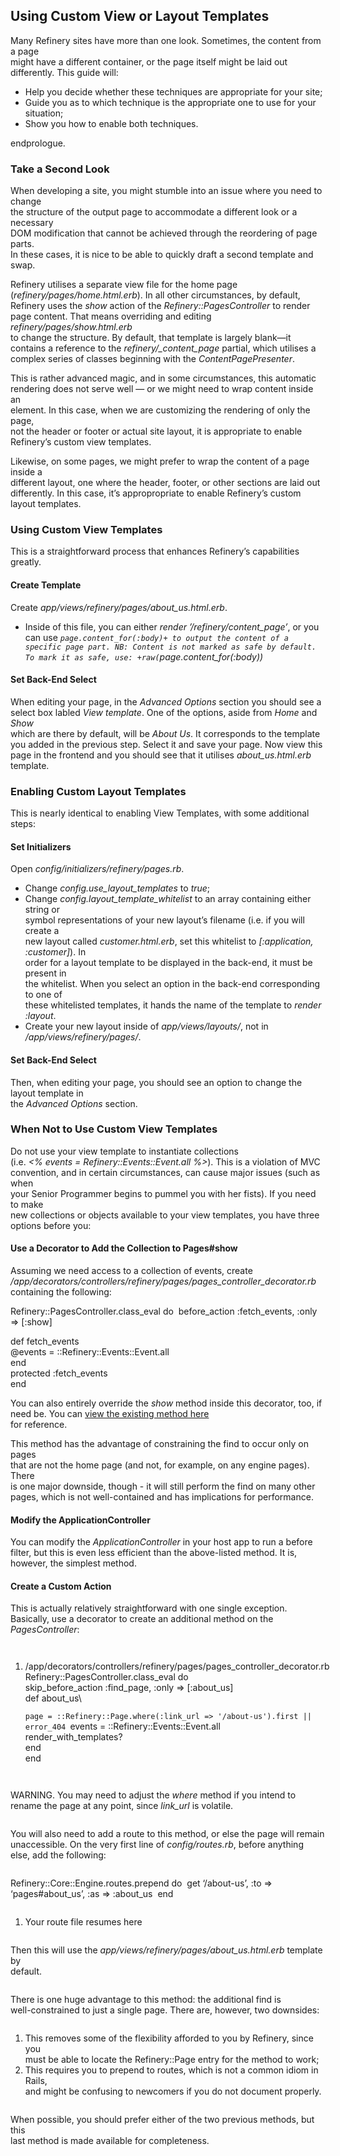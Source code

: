 Using Custom View or Layout Templates
-------------------------------------

Many Refinery sites have more than one look. Sometimes, the content from
a page\
might have a different container, or the page itself might be laid out\
differently. This guide will:

-   Help you decide whether these techniques are appropriate for your
    site;
-   Guide you as to which technique is the appropriate one to use for
    your\
    situation;
-   Show you how to enable both techniques.

endprologue.

### Take a Second Look

When developing a site, you might stumble into an issue where you need
to change\
the structure of the output page to accommodate a different look or a
necessary\
DOM modification that cannot be achieved through the reordering of page
parts.\
In these cases, it is nice to be able to quickly draft a second template
and\
swap.

Refinery utilises a separate view file for the home page\
(*refinery/pages/home.html.erb*). In all other circumstances, by
default,\
Refinery uses the *show* action of the *Refinery::PagesController* to
render\
page content. That means overriding and editing
*refinery/pages/show.html.erb*\
to change the structure. By default, that template is largely
blank&mdash;it\
contains a reference to the *refinery/\_content\_page* partial, which
utilises a\
complex series of classes beginning with the *ContentPagePresenter*.

This is rather advanced magic, and in some circumstances, this
automatic\
rendering does not serve well — or we might need to wrap content inside
an\
element. In this case, when we are customizing the rendering of only the
page,\
not the header or footer or actual site layout, it is appropriate to
enable\
Refinery’s custom view templates.

Likewise, on some pages, we might prefer to wrap the content of a page
inside a\
different layout, one where the header, footer, or other sections are
laid out\
differently. In this case, it’s appropropriate to enable Refinery’s
custom\
layout templates.

### Using Custom View Templates

This is a straightforward process that enhances Refinery’s capabilities
greatly.

#### Create Template

Create *app/views/refinery/pages/about\_us.html.erb*.

-   Inside of this file, you can either *render
    ’/refinery/content\_page’*, or you\
    can use
    *`page.content_for(:body)+ to output the content of a specific page part.
    NB: Content is not marked as safe by default. To mark it as safe, use: +raw(`page.content\_for(:body))*

#### Set Back-End Select

When editing your page, in the *Advanced Options* section you should see
a\
select box labled *View template*. One of the options, aside from *Home*
and *Show*\
which are there by default, will be *About Us*. It corresponds to the
template\
you added in the previous step. Select it and save your page. Now view
this\
page in the frontend and you should see that it utilises
*about\_us.html.erb*\
template.

### Enabling Custom Layout Templates

This is nearly identical to enabling View Templates, with some
additional steps:

#### Set Initializers

Open *config/initializers/refinery/pages.rb*.

-   Change *config.use\_layout\_templates* to *true*;
-   Change *config.layout\_template\_whitelist* to an array containing
    either string or\
    symbol representations of your new layout’s filename (i.e. if you
    will create a\
    new layout called *customer.html.erb*, set this whitelist to
    *\[:application, :customer\]*). In\
    order for a layout template to be displayed in the back-end, it must
    be present in\
    the whitelist. When you select an option in the back-end
    corresponding to one of\
    these whitelisted templates, it hands the name of the template to
    *render :layout*.
-   Create your new layout inside of *app/views/layouts/*, not in
    */app/views/refinery/pages/*.

#### Set Back-End Select

Then, when editing your page, you should see an option to change the
layout template in\
the *Advanced Options* section.

### When Not to Use Custom View Templates

Do not use your view template to instantiate collections\
(i.e. *<% events = Refinery::Events::Event.all %>*). This is a violation
of MVC\
convention, and in certain circumstances, can cause major issues (such
as when\
your Senior Programmer begins to pummel you with her fists). If you need
to make\
new collections or objects available to your view templates, you have
three\
options before you:

#### Use a Decorator to Add the Collection to Pages\#show

Assuming we need access to a collection of events, create\
*/app/decorators/controllers/refinery/pages/pages\_controller\_decorator.rb*\
containing the following:

<ruby>\
Refinery::PagesController.class\_eval do\
 before\_action :fetch\_events, :only =&gt; \[:show\]

def fetch\_events\
 @events = ::Refinery::Events::Event.all\
 end\
 protected :fetch\_events\
end\
</ruby>

You can also entirely override the *show* method inside this decorator,
too, if\
need be. You can [view the existing method
here](https://github.com/refinery/refinerycms/blob/master/pages/app/controllers/refinery/pages_controller.rb#L23-39)\
for reference.

This method has the advantage of constraining the find to occur only on
pages\
that are not the home page (and not, for example, on any engine pages).
There\
is one major downside, though - it will still perform the find on many
other\
pages, which is not well-contained and has implications for performance.

#### Modify the ApplicationController

You can modify the *ApplicationController* in your host app to run a
before\
filter, but this is even less efficient than the above-listed method. It
is,\
however, the simplest method.

#### Create a Custom Action

This is actually relatively straightforward with one single exception.\
Basically, use a decorator to create an additional method on the\
*PagesController*:

<ruby>

1.  /app/decorators/controllers/refinery/pages/pages\_controller\_decorator.rb\
    Refinery::PagesController.class\_eval do\
     skip\_before\_action :find\_page, :only =&gt; \[:about\_us\]\
     def about\_us\

    `page = ::Refinery::Page.where(:link_url => '/about-us').first || error_404
        `events = ::Refinery::Events::Event.all\
     render\_with\_templates?\
     end\
    end\
    </ruby>

WARNING. You may need to adjust the *where* method if you intend to
rename the page at any point, since *link\_url* is volatile.

You will also need to add a route to this method, or else the page will
remain\
unaccessible. On the very first line of *config/routes.rb*, before
anything\
else, add the following:

<ruby>\
Refinery::Core::Engine.routes.prepend do\
 get ‘/about-us’, :to =&gt; ‘pages\#about\_us’, :as =&gt; :about\_us\
end

1.  Your route file resumes here\
    </ruby>

Then this will use the *app/views/refinery/pages/about\_us.html.erb*
template by\
default.

There is one huge advantage to this method: the additional find is\
well-constrained to just a single page. There are, however, two
downsides:

1.  This removes some of the flexibility afforded to you by Refinery,
    since you\
    must be able to locate the Refinery::Page entry for the method to
    work;
2.  This requires you to prepend to routes, which is not a common idiom
    in Rails,\
    and might be confusing to newcomers if you do not document properly.

When possible, you should prefer either of the two previous methods, but
this\
last method is made available for completeness.
